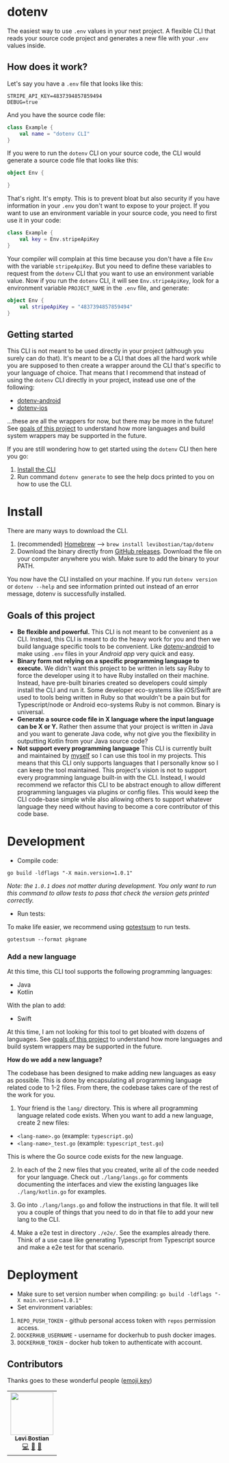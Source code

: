 # dotenv 

The easiest way to use `.env` values in your next project. A flexible CLI that reads your source code project and generates a new file with your `.env` values inside. 

## How does it work? 

Let's say you have a `.env` file that looks like this:

```
STRIPE_API_KEY=4837394857859494
DEBUG=true
```

And you have the source code file:

```kotlin
class Example {
    val name = "dotenv CLI"
}
```

If you were to run the `dotenv` CLI on your source code, the CLI would generate a source code file that looks like this:

```kotlin
object Env {

}
```

That's right. It's empty. This is to prevent bloat but also security if you have information in your `.env` you don't want to expose to your project. If you want to use an environment variable in your source code, you need to first use it in your code:

```kotlin
class Example {
    val key = Env.stripeApiKey
}
```

Your compiler will complain at this time because you don't have a file `Env` with the variable `stripeApiKey`. But you need to define these variables to request from the `dotenv` CLI that you want to use an environment variable value. Now if you run the `dotenv` CLI, it will see `Env.stripeApiKey`, look for a environment variable `PROJECT_NAME` in the `.env` file, and generate:

```kotlin
object Env {
    val stripeApiKey = "4837394857859494"
}
```

## Getting started

This CLI is not meant to be used directly in your project (although you surely can do that). It's meant to be a CLI that does all the hard work while you are supposed to then create a wrapper around the CLI that's specific to your language of choice. That means that I recommend that instead of using the `dotenv` CLI directly in your project, instead use one of the following:

* [dotenv-android](https://github.com/levibostian/dotenv-android)
* [dotenv-ios](https://github.com/levibostian/dotenv-ios)

...these are all the wrappers for now, but there may be more in the future! See [goals of this project](#goals-of-this-project) to understand how more languages and build system wrappers may be supported in the future.

If you are still wondering how to get started using the `dotenv` CLI then here you go:

1. [Install the CLI](#install)
2. Run command `dotenv generate` to see the help docs printed to you on how to use the CLI. 

# Install 

There are many ways to download the CLI. 

1. (recommended) [Homebrew](https://brew.sh/) --> `brew install levibostian/tap/dotenv`
2. Download the binary directly from [GitHub releases](https://github.com/levibostian/dotenv/releases). Download the file on your computer anywhere you wish. Make sure to add the binary to your PATH. 

You now have the CLI installed on your machine. If you run `dotenv version` or `dotenv --help` and see information printed out instead of an error message, dotenv is successfully installed. 

## Goals of this project

* **Be flexible and powerful.** This CLI is not meant to be convenient as a CLI. Instead, this CLI is meant to do the heavy work for you and then we build language specific tools to be convenient. Like [dotenv-android](https://github.com/levibostian/dotenv-android) to make using `.env` files in your *Android app* very quick and easy. 
* **Binary form not relying on a specific programming language to execute.** We didn't want this project to be written in lets say Ruby to force the developer using it to have Ruby installed on their machine. Instead, have pre-built binaries created so developers could simply install the CLI and run it. Some developer eco-systems like iOS/Swift are used to tools being written in Ruby so that wouldn't be a pain but for Typescript/node or Android eco-systems Ruby is not common. Binary is universal. 
* **Generate a source code file in X language where the input language can be X or Y.** Rather then assume that your project is written in Java and you want to generate Java code, why not give you the flexibility in outputting Kotlin from your Java source code? 
* **Not support every programming language** This CLI is currently built and maintained by [myself](https://github.com/levibostian/) so I can use this tool in my projects. This means that this CLI only supports languages that I personally know so I can keep the tool maintained. This project's vision is not to support every programming language built-in with the CLI. Instead, I would recommend we refactor this CLI to be abstract enough to allow different programming languages via plugins or config files. This would keep the CLI code-base simple while also allowing others to support whatever language they need without having to become a core contributor of this code base. 

# Development 

* Compile code: 

```
go build -ldflags "-X main.version=1.0.1"
```

*Note: the `1.0.1` does not matter during development. You only want to run this command to allow tests to pass that check the version gets printed correctly.*

* Run tests: 

To make life easier, we recommend using [gotestsum](https://github.com/gotestyourself/gotestsum#install) to run tests. 

```
gotestsum --format pkgname
```

### Add a new language 

At this time, this CLI tool supports the following programming languages:

* Java
* Kotlin

With the plan to add:

* Swift

At this time, I am not looking for this tool to get bloated with dozens of languages. See [goals of this project](#goals-of-this-project) to understand how more languages and build system wrappers may be supported in the future.

**How do we add a new language?**

The codebase has been designed to make adding new languages as easy as possible. This is done by encapsulating all programming language related code to 1-2 files. From there, the codebase takes care of the rest of the work for you. 

1. Your friend is the `lang/` directory. This is where all programming language related code exists. When you want to add a new language, create 2 new files: 
* `<lang-name>.go` (example: `typescript.go`)
* `<lang-name>_test.go` (example: `typescript_test.go`)

This is where the Go source code exists for the new language. 

2. In each of the 2 new files that you created, write all of the code needed for your language. Check out `./lang/langs.go` for comments documenting the interfaces and view the existing languages like `./lang/kotlin.go` for examples. 

3. Go into `./lang/langs.go` and follow the instructions in that file. It will tell you a couple of things that you need to do in that file to add your new lang to the CLI. 

4. Make a e2e test in directory `./e2e/`. See the examples already there. Think of a use case like generating Typescript from Typescript source and make a e2e test for that scenario. 

# Deployment 

* Make sure to set version number when compiling: `go build -ldflags "-X main.version=1.0.1"`
* Set environment variables:
1. `REPO_PUSH_TOKEN` - github personal access token with `repos` permission access. 
2. `DOCKERHUB_USERNAME` - username for dockerhub to push docker images. 
3. `DOCKERHUB_TOKEN` - docker hub token to authenticate with account. 

## Contributors

Thanks goes to these wonderful people ([emoji key](https://allcontributors.org/docs/en/emoji-key))

<!-- ALL-CONTRIBUTORS-LIST:START - Do not remove or modify this section -->
<!-- prettier-ignore-start -->
<!-- markdownlint-disable -->
<table>
  <tr>
    <td align="center"><a href="https://github.com/levibostian"><img src="https://avatars1.githubusercontent.com/u/2041082?v=4" width="100px;" alt=""/><br /><sub><b>Levi Bostian</b></sub></a><br /><a href="https://github.com/levibostian/dotenv/commits?author=levibostian" title="Code">💻</a> <a href="https://github.com/levibostian/dotenv/commits?author=levibostian" title="Documentation">📖</a> <a href="#maintenance-levibostian" title="Maintenance">🚧</a></td>
  </tr>
</table>

<!-- markdownlint-enable -->
<!-- prettier-ignore-end -->

<!-- ALL-CONTRIBUTORS-LIST:END -->
